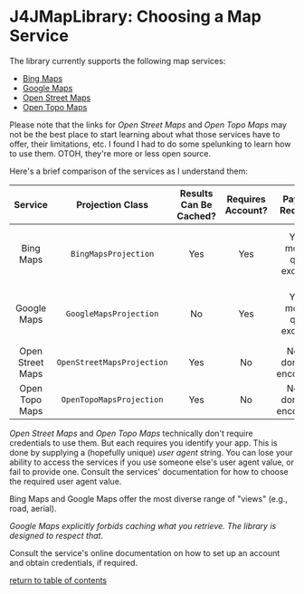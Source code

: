 # J4JMapLibrary: Choosing a Map Service

The library currently supports the following map services:

- [Bing Maps](https://www.bingmapsportal.com/)
- [Google Maps](https://developers.google.com/maps/documentation/maps-static/overview)
- [Open Street Maps](https://wiki.openstreetmap.org/wiki/Software_libraries)
- [Open Topo Maps](https://wiki.openstreetmap.org/wiki/OpenTopoMap)

Please note that the links for *Open Street Maps* and *Open Topo Maps* may not be the best place to start learning about what those services have to offer, their limitations, etc. I found I had to do some spelunking to learn how to use them. OTOH, they're more or less open source.

Here's a brief comparison of the services as I understand them:

|Service|Projection Class|Results Can Be Cached?|Requires Account?|Payment Required?|Usage Limits|
|:-----:|:--------------:|:--------------------:|:---------------:|:---------------:|:----------:|
|Bing Maps|`BingMapsProjection`|Yes|Yes|Yes, if monthly quota exceeded|No, but can trigger financial obligation|
|Google Maps|`GoogleMapsProjection`|No|Yes|Yes, if monthly quota exceeded|No, but can trigger financial obligation|
|Open Street Maps|`OpenStreetMapsProjection`|Yes|No|No, but donations encouraged|Yes|
|Open Topo Maps|`OpenTopoMapsProjection`|Yes|No|No, but donations encouraged|Yes|

*Open Street Maps* and *Open Topo Maps* technically don't require credentials to use them. But each requires you identify your app. This is done by supplying a (hopefully unique) *user agent* string. You can lose your ability to access the services if you use someone else's user agent value, or fail to provide one. Consult the services' documentation for how to choose the required user agent value.

Bing Maps and Google Maps offer the most diverse range of "views" (e.g., road, aerial).

*Google Maps explicitly forbids caching what you retrieve. The library is designed to respect that.*

Consult the service's online documentation on how to set up an account and obtain credentials, if required.

[return to table of contents](usage.md#overview)
